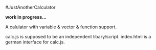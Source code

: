 #JustAnotherCalculator

**work in progress...**

A calulator with variable & vector & function support.

calc.js is supposed to be an independent libary/script.
index.html is a german interface for calc.js.
